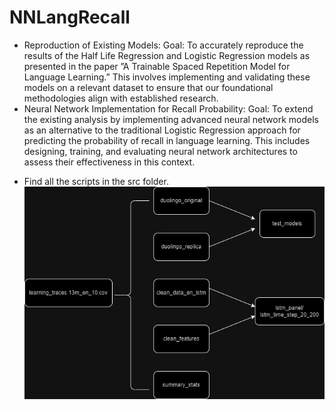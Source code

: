 # NNLangRecall
- Reproduction of Existing Models: Goal: To accurately reproduce the results of the
Half Life Regression and Logistic Regression models as presented in the paper ”A
Trainable Spaced Repetition Model for Language Learning.” This involves
implementing and validating these models on a relevant dataset to ensure that our
foundational methodologies align with established research.
- Neural Network Implementation for Recall Probability: Goal: To extend the existing
analysis by implementing advanced neural network models as an alternative to the
traditional Logistic Regression approach for predicting the probability of recall in
language learning. This includes designing, training, and evaluating neural network
architectures to assess their effectiveness in this context.
* Find all the scripts in the src folder.
![NNLangRecall Workflow](NNLangRecall_workflow.jpg)
